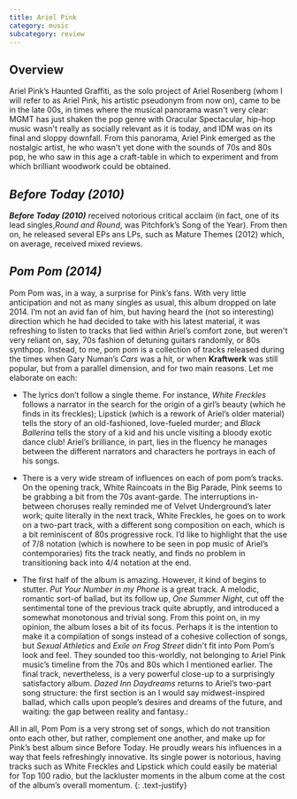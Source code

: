 ```yaml
---
title: Ariel Pink
category: music
subcategory: review
---
```


## Overview
Ariel Pink’s Haunted Graffiti, as the solo project of Ariel Rosenberg (whom I will refer to as Ariel Pink, his artistic pseudonym from now on), came to be in the late 00s, in times where the  musical panorama wasn't very clear: MGMT has just shaken the pop genre with Oracular Spectacular, hip-hop music wasn't really as socially relevant as it is today, and IDM was on its final and sloppy downfall.
From this panorama, Ariel Pink emerged as the nostalgic artist, he who wasn't yet done with the sounds of 70s and 80s pop, he who saw in this age a craft-table in which to experiment and from which brilliant woodwork could be obtained.

## *Before Today (2010)*
***Before Today (2010)*** received notorious critical acclaim (in fact, one of its lead singles,*Round and Round*, was Pitchfork’s Song of the Year). From then on, he released several EPs ans LPs, such as Mature Themes (2012) which, on average, received mixed reviews.

## *Pom Pom (2014)*
Pom Pom was, in a way, a surprise for Pink’s fans. With very little anticipation and not as many singles as usual, this album dropped on late 2014. I’m not an avid fan of him, but having heard the (not so interesting) direction which he had decided to take with his latest material, it was refreshing to listen to tracks that lied within Ariel’s comfort zone, but weren't very reliant on, say, 70s fashion of detuning guitars randomly, or 80s synthpop. Instead, to me, pom pom is a collection of tracks released during the times when Gary Numan’s *Cars* was a hit, or when **Kraftwerk** was still popular, but from a parallel dimension, and for two main reasons. Let me elaborate on each:

* The lyrics don’t follow a single theme. For instance, *White Freckles* follows a narrator in the search for the origin of a girl’s beauty (which he finds in its freckles); Lipstick (which is a rework of Ariel’s older material) tells the story of an old-fashioned, love-fueled murder; and *Black Ballerina* tells the story of a kid and his uncle visiting a bloody exotic dance club! Ariel’s brilliance, in part, lies in the fluency he manages between the different narrators and characters he portrays in each of his songs.

* There is a very wide stream of influences on each of pom pom’s tracks. On the opening track, White Raincoats in the Big Parade, Pink seems to be grabbing a bit from the 70s avant-garde. The interruptions in-between choruses really reminded me of Velvet Underground’s later work; quite literally in the next track, White Freckles, he goes on to work on a two-part track, with a different song composition on each, which is a bit reminiscent of 80s progressive rock. I’d like to highlight that the use of 7/8 notation (which is nowhere to be seen in pop music of Ariel’s contemporaries) fits the track neatly, and finds no problem in transitioning back into 4/4 notation at the end.

* The first half of the album is amazing. However, it kind of begins to stutter. *Put Your Number in my Phone* is a great track. A melodic, romantic sort-of ballad, but its follow up, *One Summer Night*, cut off the sentimental tone of the previous track quite abruptly, and introduced a somewhat monotonous and trivial song. From this point on, in my opinion, the album loses a bit of its focus. Perhaps it is the intention to make it a compilation of songs instead of a cohesive collection of songs, but *Sexual Athletics* and *Exile on Frog Street* didn't fit into Pom Pom‘s look and feel. They sounded too this-worldly, not belonging to Ariel Pink music’s timeline from the 70s and 80s which I mentioned earlier. The final track, nevertheless, is a very powerful close-up to a surprisingly satisfactory album. *Dazed Inn Daydreams* returns to Ariel’s two-part song structure: the first section is an I would say midwest-inspired ballad, which calls upon people’s desires and dreams of the future, and waiting: the gap between reality and fantasy.:

All in all, Pom Pom is a very strong set of songs, which do not transition onto each other, but rather, complement one another, and make up for Pink’s best album since Before Today. He proudly wears his influences in a way that feels refreshingly innovative. Its single power is notorious, having tracks such as White Freckles and Lipstick which could easily be material for Top 100 radio, but the lackluster moments in the album come at the cost of the album’s overall momentum.
{: .text-justify}

